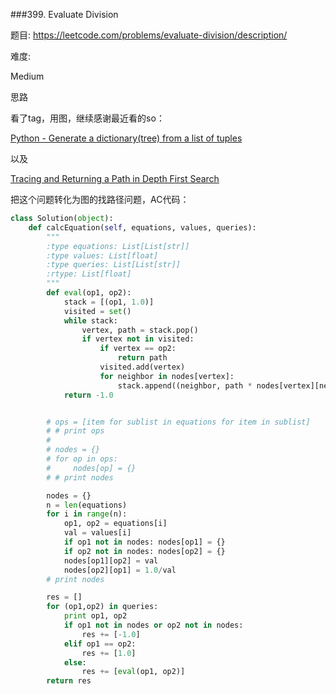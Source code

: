 ###399. Evaluate Division


题目:
<https://leetcode.com/problems/evaluate-division/description/>


难度:

Medium


思路


看了tag，用图，继续感谢最近看的so：



[Python - Generate a dictionary(tree) from a list of tuples](https://stackoverflow.com/questions/34964878/python-generate-a-dictionarytree-from-a-list-of-tuples)

以及

[Tracing and Returning a Path in Depth First Search](https://stackoverflow.com/questions/12864004/tracing-and-returning-a-path-in-depth-first-search)



把这个问题转化为图的找路径问题，AC代码：



```python
class Solution(object):
    def calcEquation(self, equations, values, queries):
        """
        :type equations: List[List[str]]
        :type values: List[float]
        :type queries: List[List[str]]
        :rtype: List[float]
        """
        def eval(op1, op2):
            stack = [(op1, 1.0)]
            visited = set()
            while stack:
                vertex, path = stack.pop()
                if vertex not in visited:
                    if vertex == op2:
                        return path
                    visited.add(vertex)
                    for neighbor in nodes[vertex]:
                        stack.append((neighbor, path * nodes[vertex][neighbor]))
            return -1.0


        # ops = [item for sublist in equations for item in sublist]
        # # print ops
        #
        # nodes = {}
        # for op in ops:
        #     nodes[op] = {}
        # # print nodes

        nodes = {}
        n = len(equations)
        for i in range(n):
            op1, op2 = equations[i]
            val = values[i]
            if op1 not in nodes: nodes[op1] = {}
            if op2 not in nodes: nodes[op2] = {}
            nodes[op1][op2] = val
            nodes[op2][op1] = 1.0/val
        # print nodes

        res = []
        for (op1,op2) in queries:
            print op1, op2
            if op1 not in nodes or op2 not in nodes:
                res += [-1.0]
            elif op1 == op2:
                res += [1.0]
            else:
                res += [eval(op1, op2)]
        return res


```

